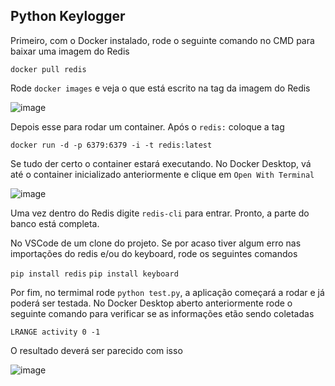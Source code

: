 ## Python Keylogger

Primeiro, com o Docker instalado, rode o seguinte comando no CMD para baixar uma imagem do Redis

`docker pull redis`

Rode `docker images` e veja o que está escrito na tag da imagem do Redis

![image](https://user-images.githubusercontent.com/91560062/199598053-ab8e4be9-9709-42d9-8c3c-b496e841aef6.png)

Depois esse para rodar um container. Após o `redis:` coloque a tag

`docker run -d -p 6379:6379 -i -t redis:latest` 

Se tudo der certo o container estará executando. No Docker Desktop, vá até o container inicializado anteriormente e clique em `Open With Terminal`

![image](https://user-images.githubusercontent.com/91560062/199598798-0897983c-3b6d-44d2-9db3-a3fc41175ccd.png)

Uma vez dentro do Redis digite `redis-cli` para entrar. Pronto, a parte do banco está completa.

No VSCode de um clone do projeto. Se por acaso tiver algum erro nas importações do redis e/ou do keyboard, rode os seguintes comandos

`pip install redis`
`pip install keyboard`

Por fim, no termimal rode `python test.py`, a aplicação começará a rodar e já poderá ser testada. No Docker Desktop aberto anteriormente rode o seguinte comando para verificar se as informações etão sendo coletadas

`LRANGE activity 0 -1`

O resultado deverá ser parecido com isso

![image](https://user-images.githubusercontent.com/91560062/199599690-21cadbc6-eab8-4b15-988f-27d562712985.png)
